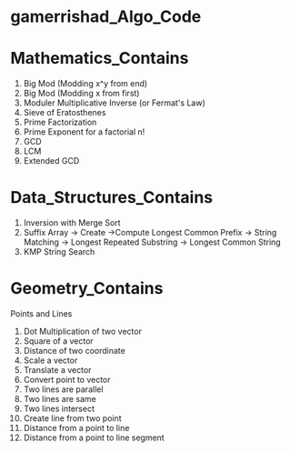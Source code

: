 # gamerrishad_Algo_Code

# Mathematics_Contains
1. Big Mod (Modding x^y from end)
2. Big Mod (Modding x from first)
3. Moduler Multiplicative Inverse (or Fermat's Law)
4. Sieve of Eratosthenes
5. Prime Factorization
6. Prime Exponent for a factorial n!
7. GCD
8. LCM
9. Extended GCD

# Data_Structures_Contains
1. Inversion with Merge Sort
2. Suffix Array -> Create ->Compute Longest Common Prefix -> String Matching -> Longest Repeated Substring -> Longest Common String
3. KMP String Search

# Geometry_Contains
  Points and Lines
  1. Dot Multiplication of two vector
  2. Square of a vector
  3. Distance of two coordinate
  4. Scale a vector
  5. Translate a vector
  6. Convert point to vector
  7. Two lines are parallel
  8. Two lines are same
  9. Two lines intersect
  10. Create line from two point
  11. Distance from a point to line
  12. Distance from a point to line segment
